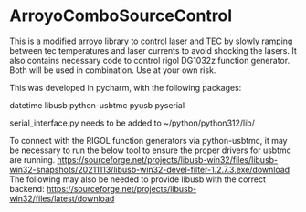 # ArroyoComboSourceControl
This is a modified arroyo library to control laser and TEC by slowly ramping between tec temperatures and laser currents to avoid shocking the lasers. It also contains necessary code to control rigol DG1032z function generator. Both will be used in combination. Use at your own risk.

This was developed in pycharm, with the following packages:

datetime
libusb
python-usbtmc
pyusb
pyserial

serial_interface.py needs to be added to ~/python/python312/lib/

To connect with the RIGOL function generators via python-usbtmc, it may be necessary to run the below tool to ensure the proper drivers for usbtmc are running.
https://sourceforge.net/projects/libusb-win32/files/libusb-win32-snapshots/20211113/libusb-win32-devel-filter-1.2.7.3.exe/download
The following may also be needed to provide libusb with the correct backend:
https://sourceforge.net/projects/libusb-win32/files/latest/download
